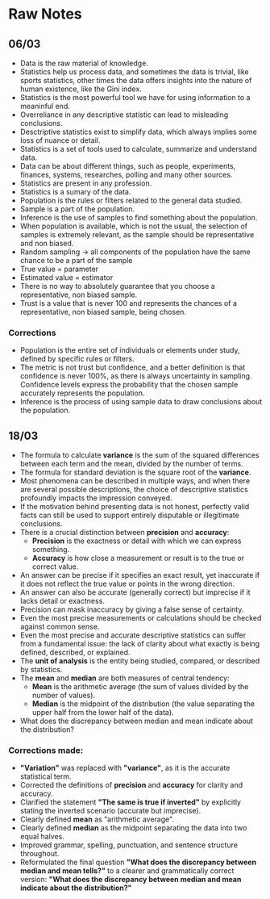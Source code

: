 # Raw Notes

## 06/03

- Data is the raw material of knowledge.
- Statistics help us process data, and sometimes the data is trivial, like sports statistics, other times the data offers insights into the nature of human existence, like the Gini index.
- Statistics is the most powerful tool we have for using information to a meaninful end.
- Overreliance in any descriptive statistic can lead to misleading conclusions.
- Desctriptive statistics exist to simplify data, which always implies some loss of nuance or detail.
- Statistics is a set of tools used to calculate, summarize and understand data.
- Data can be about different things, such as people, experiments, finances, systems, researches, polling and many other sources.
- Statistics are present in any profession.
- Statistics is a sumary of the data.
- Population is the rules or filters related to the general data studied.
- Sample is a part of the population.
- Inference is the use of samples to find something about the population.
- When population is available, which is not the usual, the selection of samples is extremely relevant, as the sample should be representative and non biased.
- Random sampling -> all components of the population have the same chance to be a part of the sample
- True value = parameter
- Estimated value = estimator
- There is no way to absolutely guarantee that you choose a representative, non biased sample.
- Trust is a value that is never 100 and represents the chances of a representative, non biased sample, being chosen.

### Corrections

- Population is the entire set of individuals or elements under study, defined by specific rules or filters.
- The metric is not trust but confidence, and a better definition is that confidence is never 100%, as there is always uncertainty in sampling. Confidence levels express the probability that the chosen sample accurately represents the population.
- Inference is the process of using sample data to draw conclusions about the population.

## 18/03

- The formula to calculate **variance** is the sum of the squared differences between each term and the mean, divided by the number of terms.
- The formula for standard deviation is the square root of the **variance**.
- Most phenomena can be described in multiple ways, and when there are several possible descriptions, the choice of descriptive statistics profoundly impacts the impression conveyed.
- If the motivation behind presenting data is not honest, perfectly valid facts can still be used to support entirely disputable or illegitimate conclusions.
- There is a crucial distinction between **precision** and **accuracy**:
  - **Precision** is the exactness or detail with which we can express something.
  - **Accuracy** is how close a measurement or result is to the true or correct value.
- An answer can be precise if it specifies an exact result, yet inaccurate if it does not reflect the true value or points in the wrong direction.
- An answer can also be accurate (generally correct) but imprecise if it lacks detail or exactness.
- Precision can mask inaccuracy by giving a false sense of certainty.
- Even the most precise measurements or calculations should be checked against common sense.
- Even the most precise and accurate descriptive statistics can suffer from a fundamental issue: the lack of clarity about what exactly is being defined, described, or explained.
- The **unit of analysis** is the entity being studied, compared, or described by statistics.
- The **mean** and **median** are both measures of central tendency:
  - **Mean** is the arithmetic average (the sum of values divided by the number of values).
  - **Median** is the midpoint of the distribution (the value separating the upper half from the lower half of the data).
- What does the discrepancy between median and mean indicate about the distribution?

### Corrections made:

- **"Variation"** was replaced with **"variance"**, as it is the accurate statistical term.
- Corrected the definitions of **precision** and **accuracy** for clarity and accuracy.
- Clarified the statement **"The same is true if inverted"** by explicitly stating the inverted scenario (accurate but imprecise).
- Clearly defined **mean** as "arithmetic average".
- Clearly defined **median** as the midpoint separating the data into two equal halves.
- Improved grammar, spelling, punctuation, and sentence structure throughout.
- Reformulated the final question **"What does the discrepancy between median and mean tells?"** to a clearer and grammatically correct version: **"What does the discrepancy between median and mean indicate about the distribution?"**
